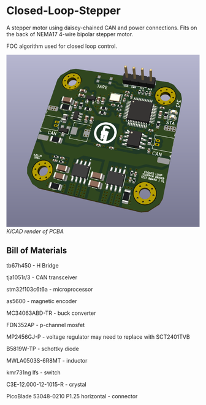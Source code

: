 # Closed-Loop-Stepper

A stepper motor using daisey-chained CAN and power connections. Fits on the back of NEMA17 4-wire bipolar stepper motor.

FOC algorithm used for closed loop control.

![PCB](./images/FOC_render.png)
*KiCAD render of PCBA*


## Bill of Materials
tb67h450 - H Bridge

tja1051r/3 - CAN transceiver

stm32f103c6t6a - microprocessor

as5600 - magnetic encoder

MC34063ABD-TR - buck converter

FDN352AP - p-channel mosfet

MP2456GJ-P - voltage regulator
may need to replace with SCT2401TVB

B5819W-TP - schottky diode

MWLA0503S-6R8MT - inductor

kmr731ng lfs - switch

C3E-12.000-12-1015-R - crystal

PicoBlade 53048-0210 P1.25 horizontal - connector
